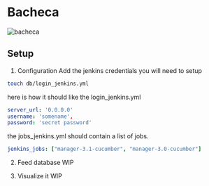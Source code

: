 # Bacheca

![bacheca](public/demo.jpg)


## Setup

1) Configuration
Add the jenkins credentials you will need to setup

```bash
touch db/login_jenkins.yml
```
here is how it should like the login_jenkins.yml

```yml
server_url: '0.0.0.0'
username: 'somename', 
password: 'secret password'
```

the jobs_jenkins.yml should contain a list of jobs.
```yml
jenkins_jobs: ["manager-3.1-cucumber", "manager-3.0-cucumber"]
```

2) Feed database
WIP

3) Visualize it
WIP
